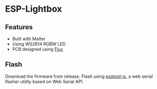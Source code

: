 # ESP-Lightbox

## Features

- Built with Matter
- Using WS2814 RGBW LED
- PCB designed using [Flux](https://www.flux.ai/hayschan/esp-lightbox)

## Flash

Download the firmware from release. Flash using [esptool-js](https://espressif.github.io/esptool-js/), a web serial flasher utility based on Web Serial API.
